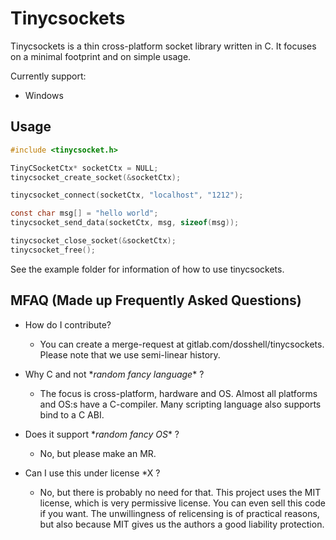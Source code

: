 Tinycsockets
============

Tinycsockets is a thin cross-platform socket library written in C. It focuses on a minimal
footprint and on simple usage.

Currently support:
- Windows

Usage
------------
```C
#include <tinycsocket.h>

TinyCSocketCtx* socketCtx = NULL;
tinycsocket_create_socket(&socketCtx);

tinycsocket_connect(socketCtx, "localhost", "1212");

const char msg[] = "hello world";
tinycsocket_send_data(socketCtx, msg, sizeof(msg));

tinycsocket_close_socket(&socketCtx);
tinycsocket_free();
```
See the example folder for information of how to use tinycsockets.


MFAQ (Made up Frequently Asked Questions)
------------

- How do I contribute?
  - You can create a merge-request at gitlab.com/dosshell/tinycsockets. Please note that we use
  semi-linear history.

- Why C and not \**random fancy language*\* ?
  - The focus is cross-platform, hardware and OS. Almost all platforms and OS:s have a C-compiler.
  Many scripting language also supports bind to a C ABI.

- Does it support \**random fancy OS*\* ?
  - No, but please make an MR.

- Can I use this under license *X ?
  - No, but there is probably no need for that. This project uses the MIT license, which is very
  permissive license. You can even sell this code if you want. The unwillingness of relicensing is
  of practical reasons, but also because MIT gives us the authors a good liability protection.
